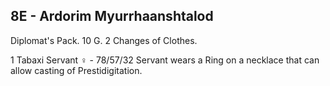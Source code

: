 ## 8E - Ardorim Myurrhaanshtalod 

Diplomat's Pack. 10 G. 2 Changes of Clothes. 

1 Tabaxi Servant ♀ - 78/57/32 Servant wears a Ring on a necklace that can allow casting of Prestidigitation.

  
